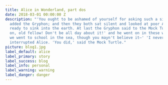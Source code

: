 ```yaml
---
title: Alice in Wonderland, part dos
date: 2018-03-01 00:00:00 Z
description: "'You ought to be ashamed of yourself for asking such a simple question,'
  added the Gryphon; and then they both sat silent and looked at poor Alice, who felt
  ready to sink into the earth. At last the Gryphon said to the Mock Turtle, 'Drive
  on, old fellow! Don't be all day about it!' and he went on in these words: 'Yes,
  we went to school in the sea, though you mayn't believe it—' 'I never said I didn't!'
  interrupted Alice. 'You did,' said the Mock Turtle."
picture: blog1.jpg
label_default: alice
label_primary: story
label_success: blog
label_info: personal
label_warning: warning
label_danger: danger
---
```


